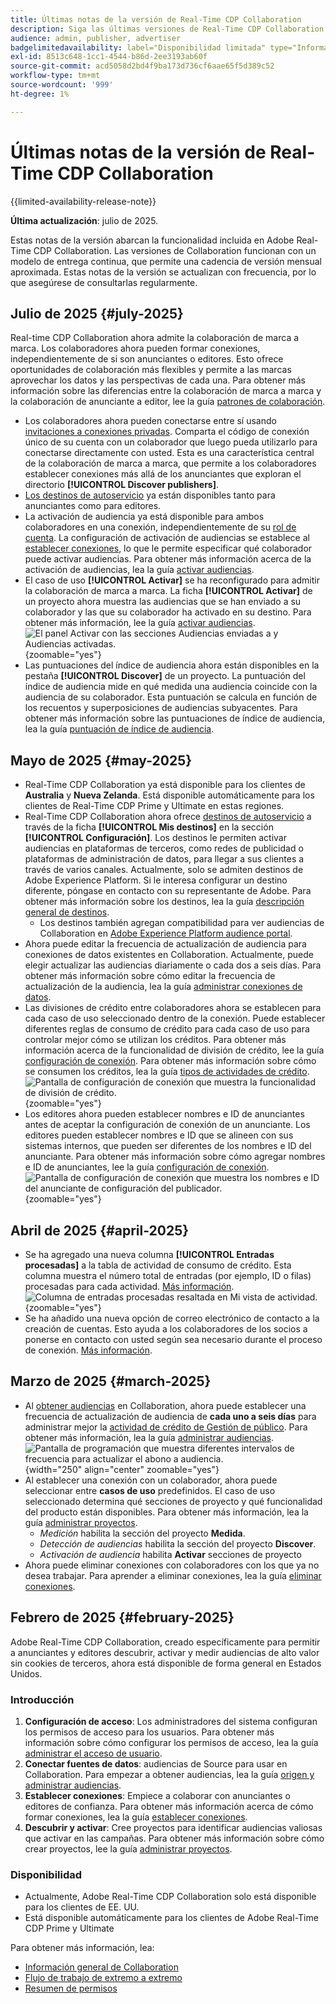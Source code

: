 ```yaml
---
title: Últimas notas de la versión de Real-Time CDP Collaboration
description: Siga las últimas versiones de Real-Time CDP Collaboration
audience: admin, publisher, advertiser
badgelimitedavailability: label="Disponibilidad limitada" type="Informative" url="https://helpx.adobe.com/legal/product-descriptions/real-time-customer-data-platform-collaboration.html newtab=true"
exl-id: 8513c648-1cc1-4544-b86d-2ee3193ab60f
source-git-commit: acd5058d2bd4f9ba173d736cf6aae65f5d389c52
workflow-type: tm+mt
source-wordcount: '999'
ht-degree: 1%

---
```


# Últimas notas de la versión de Real-Time CDP Collaboration

{{limited-availability-release-note}}

**Última actualización**: julio de 2025.

Estas notas de la versión abarcan la funcionalidad incluida en Adobe Real-Time CDP Collaboration. Las versiones de Collaboration funcionan con un modelo de entrega continua, que permite una cadencia de versión mensual aproximada. Estas notas de la versión se actualizan con frecuencia, por lo que asegúrese de consultarlas regularmente.

## Julio de 2025 {#july-2025}

Real-time CDP Collaboration ahora admite la colaboración de marca a marca. Los colaboradores ahora pueden formar conexiones, independientemente de si son anunciantes o editores. Esto ofrece oportunidades de colaboración más flexibles y permite a las marcas aprovechar los datos y las perspectivas de cada una. Para obtener más información sobre las diferencias entre la colaboración de marca a marca y la colaboración de anunciante a editor, lee la guía [patrones de colaboración](../overview/collaboration-patterns.md).

* Los colaboradores ahora pueden conectarse entre sí usando [invitaciones a conexiones privadas](../connect/establishing-connections.md#private-connection-invites). Comparta el código de conexión único de su cuenta con un colaborador que luego pueda utilizarlo para conectarse directamente con usted. Esta es una característica central de la colaboración de marca a marca, que permite a los colaboradores establecer conexiones más allá de los anunciantes que exploran el directorio **[!UICONTROL Discover publishers]**.
* [Los destinos de autoservicio](../setup/manage-destinations.md) ya están disponibles tanto para anunciantes como para editores.
* La activación de audiencia ya está disponible para ambos colaboradores en una conexión, independientemente de su [rol de cuenta](../overview/roles.md). La configuración de activación de audiencias se establece al [establecer conexiones](../connect/establishing-connections.md#configure-connection-settings), lo que le permite especificar qué colaborador puede activar audiencias. Para obtener más información acerca de la activación de audiencias, lea la guía [activar audiencias](../collaborate/activate.md).
* El caso de uso **[!UICONTROL Activar]** se ha reconfigurado para admitir la colaboración de marca a marca. La ficha **[!UICONTROL Activar]** de un proyecto ahora muestra las audiencias que se han enviado a su colaborador y las que su colaborador ha activado en su destino. Para obtener más información, lee la guía [activar audiencias](../collaborate/activate.md). <br> ![El panel Activar con las secciones Audiencias enviadas a y Audiencias activadas.](/help/assets/release-notes/2025/activate-dashboard.png){zoomable="yes"}
* Las puntuaciones del índice de audiencia ahora están disponibles en la pestaña **[!UICONTROL Discover]** de un proyecto. La puntuación del índice de audiencia mide en qué medida una audiencia coincide con la audiencia de su colaborador. Esta puntuación se calcula en función de los recuentos y superposiciones de audiencias subyacentes. Para obtener más información sobre las puntuaciones de índice de audiencia, lea la guía [puntuación de índice de audiencia](../collaborate/discover.md#audience-index-score).

## Mayo de 2025 {#may-2025}

* Real-Time CDP Collaboration ya está disponible para los clientes de **Australia** y **Nueva Zelanda**. Está disponible automáticamente para los clientes de Real-Time CDP Prime y Ultimate en estas regiones.
* Real-Time CDP Collaboration ahora ofrece [destinos de autoservicio](../setup/manage-destinations.md) a través de la ficha **[!UICONTROL Mis destinos]** en la sección **[!UICONTROL Configuración]**. Los destinos le permiten activar audiencias en plataformas de terceros, como redes de publicidad o plataformas de administración de datos, para llegar a sus clientes a través de varios canales. Actualmente, solo se admiten destinos de Adobe Experience Platform. Si le interesa configurar un destino diferente, póngase en contacto con su representante de Adobe. Para obtener más información sobre los destinos, lea la guía [descripción general de destinos](../destinations/overview.md).
   * Los destinos también agregan compatibilidad para ver audiencias de Collaboration en [Adobe Experience Platform audience portal](https://experienceleague.adobe.com/en/docs/experience-platform/segmentation/ui/audience-portal.md#manage-audiences).
* Ahora puede editar la frecuencia de actualización de audiencia para conexiones de datos existentes en Collaboration. Actualmente, puede elegir actualizar las audiencias diariamente o cada dos a seis días. Para obtener más información sobre cómo editar la frecuencia de actualización de la audiencia, lea la guía [administrar conexiones de datos](../setup/manage-data-connection.md#scheduling).
* Las divisiones de crédito entre colaboradores ahora se establecen para cada caso de uso seleccionado dentro de la conexión. Puede establecer diferentes reglas de consumo de crédito para cada caso de uso para controlar mejor cómo se utilizan los créditos. Para obtener más información acerca de la funcionalidad de división de crédito, lee la guía [configuración de conexión](../connect/establishing-connections.md#connection-settings). Para obtener más información sobre cómo se consumen los créditos, lea la guía [tipos de actividades de crédito](../setup/my-activity.md#types-of-activities). <br> ![Pantalla de configuración de conexión que muestra la funcionalidad de división de crédito.](/help/assets/release-notes/2025/credit-split.png){zoomable="yes"}
* Los editores ahora pueden establecer nombres e ID de anunciantes antes de aceptar la configuración de conexión de un anunciante. Los editores pueden establecer nombres e ID que se alineen con sus sistemas internos, que pueden ser diferentes de los nombres e ID del anunciante. Para obtener más información sobre cómo agregar nombres e ID de anunciantes, lee la guía [configuración de conexión](../connect/establishing-connections.md#connection-settings.md). <br> ![Pantalla de configuración de conexión que muestra los nombres e ID del anunciante de configuración del publicador.](/help/assets/release-notes/2025/add-advertiser-names-modal.png){zoomable="yes"}

## Abril de 2025 {#april-2025}

* Se ha agregado una nueva columna **[!UICONTROL Entradas procesadas]** a la tabla de actividad de consumo de crédito. Esta columna muestra el número total de entradas (por ejemplo, ID o filas) procesadas para cada actividad. [Más información](/help/guide/setup/my-activity.md#inputs-processed). <br> ![Columna de entradas procesadas resaltada en Mi vista de actividad.](/help/assets/release-notes/2025/inputs-processed-column.png){zoomable="yes"}
* Se ha añadido una nueva opción de correo electrónico de contacto a la creación de cuentas. Esto ayuda a los colaboradores de los socios a ponerse en contacto con usted según sea necesario durante el proceso de conexión. [Más información](../setup/onboard-account.md).

## Marzo de 2025 {#march-2025}

* Al [obtener audiencias](/help/guide/setup/onboard-audiences.md) en Collaboration, ahora puede establecer una frecuencia de actualización de audiencia de **cada uno a seis días** para administrar mejor la [actividad de crédito de Gestión de público](/help/guide/setup/my-activity.md#types-of-activities). Para obtener más información, lea la guía [administrar audiencias](https://experienceleague.adobe.com/en/docs/experience-platform/segmentation/ui/audience-portal.md#manage-audiences). <br> ![Pantalla de programación que muestra diferentes intervalos de frecuencia para actualizar el abono a audiencia.](/help/assets/setup/add-manage-audiences/audience-scheduling-frequency.png "Pantalla de programación que muestra diferentes intervalos de frecuencia para actualizar la pertenencia a audiencias."){width="250" align="center" zoomable="yes"}
* Al establecer una conexión con un colaborador, ahora puede seleccionar entre **casos de uso** predefinidos. El caso de uso seleccionado determina qué secciones de proyecto y qué funcionalidad del producto están disponibles. Para obtener más información, lea la guía [administrar proyectos](/help/guide/collaborate/manage-projects.md#project-use-cases).
   * *Medición* habilita la sección del proyecto **Medida**.
   * *Detección de audiencias* habilita la sección del proyecto **Discover**.
   * *Activación de audiencia* habilita **Activar** secciones de proyecto <br>
* Ahora puede eliminar conexiones con colaboradores con los que ya no desea trabajar. Para aprender a eliminar conexiones, lea la guía [eliminar conexiones](/help/guide/connect/establishing-connections.md#delete-connections).

## Febrero de 2025 {#february-2025}

Adobe Real-Time CDP Collaboration, creado específicamente para permitir a anunciantes y editores descubrir, activar y medir audiencias de alto valor sin cookies de terceros, ahora está disponible de forma general en Estados Unidos.

### Introducción 

1. **Configuración de acceso**: Los administradores del sistema configuran los permisos de acceso para los usuarios. Para obtener más información sobre cómo configurar los permisos de acceso, lea la guía [administrar el acceso de usuario](/help/guide/permissions/manage-user-access.md#RTCDP-collaboration-access).
2. **Conectar fuentes de datos**: audiencias de Source para usar en Collaboration. Para empezar a obtener audiencias, lea la guía [origen y administrar audiencias](/help/guide/setup/onboard-audiences.md).
3. **Establecer conexiones**: Empiece a colaborar con anunciantes o editores de confianza. Para obtener más información acerca de cómo formar conexiones, lea la guía [establecer conexiones](/help/guide/connect/establishing-connections.md).
4. **Descubrir y activar**: Cree proyectos para identificar audiencias valiosas que activar en las campañas. Para obtener más información sobre cómo crear proyectos, lee la guía [administrar proyectos](/help/guide/collaborate/manage-projects.md).

### Disponibilidad

* Actualmente, Adobe Real-Time CDP Collaboration solo está disponible para los clientes de EE. UU.
* Está disponible automáticamente para los clientes de Adobe Real-Time CDP Prime y Ultimate

Para obtener más información, lea:

* [Información general de Collaboration](/help/guide/home.md)
* [Flujo de trabajo de extremo a extremo](/help/guide/overview/end-to-end-workflow.md)
* [Resumen de permisos](/help/guide/permissions/overview.md)

